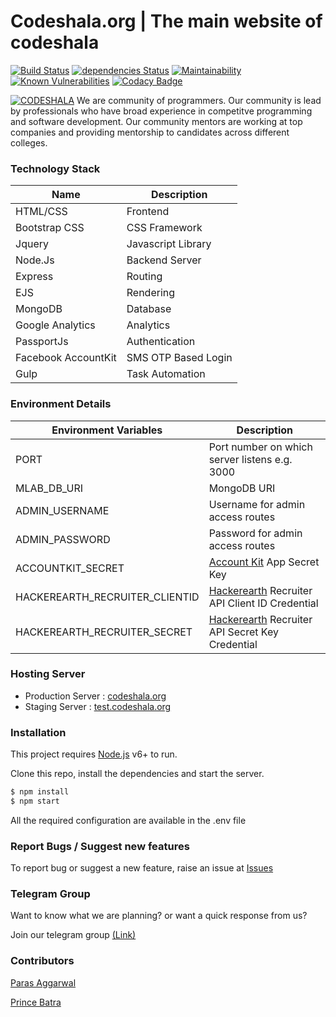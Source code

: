 # Codeshala.org | The main website of codeshala 
[![Build Status](https://travis-ci.org/CodeShala/codeshala.org.svg?branch=master)](https://travis-ci.org/CodeShala/codeshala.org)
[![dependencies Status](https://david-dm.org/CodeShala/codeshala.org/status.svg)](https://david-dm.org/CodeShala/codeshala.org)
[![Maintainability](https://api.codeclimate.com/v1/badges/f37d4d4157772414cf56/maintainability)](https://codeclimate.com/github/CodeShala/codeshala.org/maintainability)
[![Known Vulnerabilities](https://snyk.io/test/github/codeshala/codeshala.org/badge.svg?targetFile=package.json)](https://snyk.io/test/github/codeshala/codeshala.org?targetFile=package.json)
[![Codacy Badge](https://api.codacy.com/project/badge/Grade/7126edb0882944dbab00a9cd6e319027)](https://www.codacy.com/app/vipinkhushu/codeshala.org)

[![CODESHALA](http://codeshala.org/assets/images/site_logo.png)](http://codeshala.org/assets/images/site_logo.png)
We are community of programmers. Our community is lead by professionals who have broad experience in competitve programming and software development. Our community mentors are working at top companies and providing mentorship to candidates across different colleges.

### Technology Stack

| Name | Description |
| ------ | ------ |
| HTML/CSS | Frontend |
| Bootstrap CSS | CSS Framework |
| Jquery | Javascript Library|
| Node.Js | Backend Server |
| Express | Routing |
| EJS | Rendering |
| MongoDB | Database |
| Google Analytics | Analytics |
| PassportJs | Authentication |
| Facebook AccountKit | SMS OTP Based Login |
| Gulp | Task Automation |



### Environment Details

| Environment Variables | Description |
| ------ | ------ |
| PORT | Port number on which server listens e.g. 3000 |
| MLAB_DB_URI | MongoDB URI |
| ADMIN_USERNAME | Username for admin access routes |
| ADMIN_PASSWORD | Password for admin access routes |
| ACCOUNTKIT_SECRET | [Account Kit](https://accountkit.com/) App Secret Key |
| HACKEREARTH_RECRUITER_CLIENTID | [Hackerearth](https://www.hackerearth.com/) Recruiter API Client ID Credential|
| HACKEREARTH_RECRUITER_SECRET | [Hackerearth](https://www.hackerearth.com/) Recruiter API Secret Key Credential |


### Hosting Server

* Production Server : [codeshala.org](http://codeshala.org)
* Staging Server : [test.codeshala.org](http://test.codeshala.org)



### Installation
This project requires [Node.js](https://nodejs.org/) v6+ to run.

Clone this repo, install the dependencies and start the server.

```sh
$ npm install
$ npm start
```

All the required configuration are available in the .env file

### Report Bugs / Suggest new features
To report bug or suggest a new feature, raise an issue at [Issues](https://github.com/CodeShala/codeshala.org/issues)

### Telegram Group
Want to know what we are planning? or want a quick response from us?

Join our telegram group [(Link)](https://t.me/joinchat/DcctBhG8A1pP4y1O11gK6w) 
### Contributors

[Paras Aggarwal](https://github.com/paras-aggarwal/)

[Prince Batra](https://github.com/princebatra2315)
